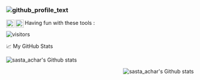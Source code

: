 ### ![github_profile_text](https://user-images.githubusercontent.com/42416647/120591178-5b6dfb80-c459-11eb-851a-793be2cea6a9.gif)


<a href="https://www.linkedin.com/in/justinjmathew/">
  <img align="left" alt="sasta_achar's LinkedIN" width="22px" src="https://raw.githubusercontent.com/peterthehan/peterthehan/master/assets/linkedin.svg" />
</a>
<a href="https://user-images.githubusercontent.com/42416647/120593430-1fd53080-c45d-11eb-9c1e-0160d2ee1156.jpeg">
  <img align="left" alt="sasta_achar's CodeChef" width="22px" src="https://raw.githubusercontent.com/peterthehan/peterthehan/master/assets/linkedin.svg" />
</a>

Having fun with these tools : 

![visitors](https://page-views.glitch.me/badge?page_id=page.id)

📈 My GitHub Stats

<p align="left"> <img src="https://github-readme-stats.vercel.app/api/top-langs/?username=sastaachar&hide=TeX&layout=compact&theme=radical" alt="sasta_achar's Github stats" />
<p align="right"> <img src="https://github-readme-stats.vercel.app/api?username=sastaachar&count_private=true&show_icons=true&theme=radical" alt="sasta_achar's Github stats" />


